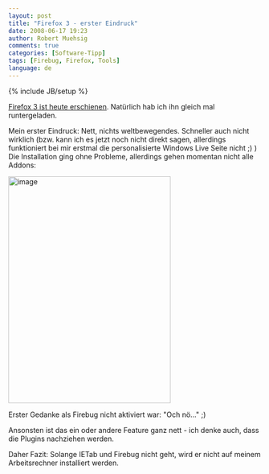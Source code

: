 ```yaml
---
layout: post
title: "Firefox 3 - erster Eindruck"
date: 2008-06-17 19:23
author: Robert Muehsig
comments: true
categories: [Software-Tipp]
tags: [Firebug, Firefox, Tools]
language: de
---
```

{% include JB/setup %}
<p><a href="http://www.winfuture.de/news,40145.html">Firefox 3 ist heute erschienen</a>. Natürlich hab ich ihn gleich mal runtergeladen.</p> <p>Mein erster Eindruck: Nett, nichts weltbewegendes. Schneller auch nicht wirklich (bzw. kann ich es jetzt noch nicht direkt sagen, allerdings funktioniert bei mir erstmal die personalisierte Windows Live Seite nicht ;) )<br>Die Installation ging ohne Probleme, allerdings gehen momentan nicht alle Addons:</p> <p><a href="{{BASE_PATH}}/assets/wp-images-de/image464.png"><img style="border-top-width: 0px; border-left-width: 0px; border-bottom-width: 0px; border-right-width: 0px" height="451" alt="image" src="{{BASE_PATH}}/assets/wp-images-de/image-thumb443.png" width="323" border="0"></a> </p> <p>Erster Gedanke als Firebug nicht aktiviert war: "Och nö..." ;)</p> <p>Ansonsten ist das ein oder andere Feature ganz nett - ich denke auch, dass die Plugins nachziehen werden.</p> <p>Daher Fazit: Solange IETab und Firebug nicht geht, wird er nicht auf meinem Arbeitsrechner installiert werden.</p>
